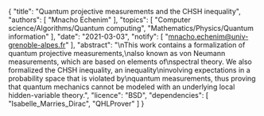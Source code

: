 {
    "title": "Quantum projective measurements and the CHSH inequality",
    "authors": [
        "Mnacho Echenim"
    ],
    "topics": [
        "Computer science/Algorithms/Quantum computing",
        "Mathematics/Physics/Quantum information"
    ],
    "date": "2021-03-03",
    "notify": [
        "mnacho.echenim@univ-grenoble-alpes.fr"
    ],
    "abstract": "\nThis work contains a formalization of quantum projective measurements,\nalso known as von Neumann measurements, which are based on elements of\nspectral theory. We also formalized the CHSH inequality, an inequality\ninvolving expectations in a probability space that is violated by\nquantum measurements, thus proving that quantum mechanics cannot be modeled with an underlying local hidden-variable theory.",
    "licence": "BSD",
    "dependencies": [
        "Isabelle_Marries_Dirac",
        "QHLProver"
    ]
}